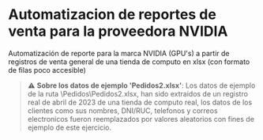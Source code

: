 # Automatizacion de reportes de venta para la proveedora NVIDIA
Automatización de reporte para la marca NVIDIA (GPU's) a partir de registros de venta general de una tienda de computo en xlsx (con formato de filas poco accesible)

> :warning: **Sobre los datos de ejemplo 'Pedidos2.xlsx'**: Los datos de ejemplo de la ruta \Pedidos\Pedidos2.xlsx, han sido extraidos de un registro real de abril de 2023 de una tienda de computo real, los datos de los clientes como sus nombres, DNI/RUC, telefonos y correos electronicos fueron reemplazados por valores aleatorios con fines de ejemplo de este ejercicio.